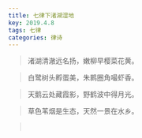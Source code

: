 ```yaml
---
title: 七律下渚湖湿地
key: 2019.4.8
tags: 七律
categories: 律诗
---
```


<blockquote class="blockquote-center">渚湖清澈远名扬，嫩柳早樱菜花黄。
</blockquote>
<blockquote class="blockquote-center">白鹭树头孵蛋美，朱鹮圈角嘬虾香。
</blockquote>
<blockquote class="blockquote-center">天鹅云处藏霞影，野鹤波中得月光。
</blockquote>
<blockquote class="blockquote-center">草色苇烟是生态，天然一景在水乡。
</blockquote>
<blockquote class="blockquote-center"></br>
</blockquote>
